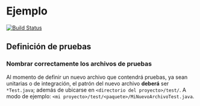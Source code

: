 Ejemplo                                                                                                                                                                 
==========

[![Build 
Status](https://travis-ci.org/BraianVicente/7507-TP2-minecraft.svg?branch=master)](https://travis-ci.org/BraianVicente/7507-TP2-minecraft)



## Definición de pruebas

### Nombrar correctamente los archivos de pruebas

Al momento de definir un nuevo archivo que contendrá pruebas, ya sean unitarias o de integración, el patrón del nuevo archivo **deberá** ser `*Test.java`; además de ubicarse en `<directorio del proyecto>/test/`. A modo de ejemplo: `<mi proyecto>/test/<paquete>/MiNuevoArchivoTest.java`.
